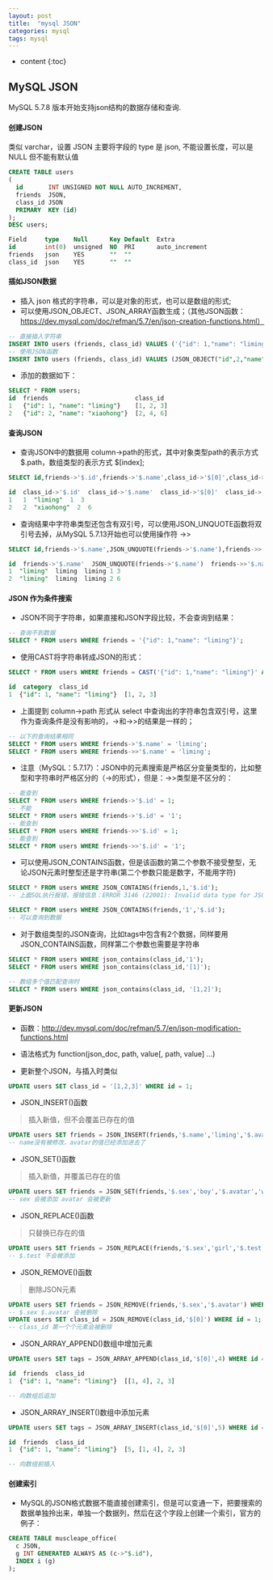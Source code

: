 ```yaml
---
layout: post
title:  "mysql JSON"
categories: mysql
tags: mysql
---
```


* content
{:toc}

## MySQL JSON
MySQL 5.7.8 版本开始支持json结构的数据存储和查询.




#### 创建JSON
类似 varchar，设置 JSON 主要将字段的 type 是 json, 不能设置长度，可以是 NULL 但不能有默认值
```sql
CREATE TABLE users
(
  id       INT UNSIGNED NOT NULL AUTO_INCREMENT,
  friends  JSON,  
  class_id JSON
  PRIMARY  KEY (id)
);
DESC users;

Field     type    Null      Key Default  Extra    
id        int(0)  unsigned  NO  PRI      auto_increment    
friends   json    YES       ""  ""
class_id  json    YES       ""  ""
```
   
#### 插如JSON数据
* 插入 json 格式的字符串，可以是对象的形式，也可以是数组的形式;
* 可以使用JSON_OBJECT、JSON_ARRAY函数生成；（其他JSON函数：https://dev.mysql.com/doc/refman/5.7/en/json-creation-functions.html）

```sql
-- 直接插入字符串
INSERT INTO users (friends, class_id) VALUES ('{"id": 1,"name": "liming"}','[1,2,3]');
-- 使用JSON函数
INSERT INTO users (friends, class_id) VALUES (JSON_OBJECT("id",2,"name","xiaohong"),JSON_ARRAY(2,4,6));
```
 
* 添加的数据如下：
```sql
SELECT * FROM users;
id  friends                        class_id    
1   {"id": 1, "name": "liming"}    [1, 2, 3]    
2   {"id": 2, "name": "xiaohong"}  [2, 4, 6]
```

#### 查询JSON
* 查询JSON中的数据用 column->path的形式，其中对象类型path的表示方式 $.path，数组类型的表示方式 $[index];

```sql
SELECT id,friends->'$.id',friends->'$.name',class_id->'$[0]',class_id->'$[2]' FROM users;

id  class_id->'$.id'  class_id->'$.name'  class_id->'$[0]'  class_id->'$[2]'    
1   1  "liming"  1  3    
2   2  "xiaohong"  2  6
```
    

* 查询结果中字符串类型还包含有双引号，可以使用JSON_UNQUOTE函数将双引号去掉，从MySQL 5.7.13开始也可以使用操作符 ->>

```sql
SELECT id,friends->'$.name',JSON_UNQUOTE(friends->'$.name'),friends->>'$.name',class_id->'$[0]',class_id->'$[2]' FROM users;

id  friends->'$.name'  JSON_UNQUOTE(friends->'$.name')  friends->>'$.name' class_id->'$[0]' class_id->'$[2]'   
1  "liming"  liming  liming 1 3   
2  "liming"  liming  liming 2 6
```
    

#### JSON 作为条件搜索
* JSON不同于字符串，如果直接和JSON字段比较，不会查询到结果：

```sql
-- 查询不到数据
SELECT * FROM users WHERE friends = '{"id": 1,"name": "liming"}';
```

* 使用CAST将字符串转成JSON的形式：

```sql
SELECT * FROM users WHERE friends = CAST('{"id": 1,"name": "liming"}' AS JSON);

id  category  class_id    
1  {"id": 1, "name": "liming"}  [1, 2, 3]
```
    

* 上面提到 column->path 形式从 select 中查询出的字符串包含双引号，这里作为查询条件是没有影响的，->和->>的结果是一样的；

```sql
-- 以下的查询结果相同
SELECT * FROM users WHERE friends->'$.name' = 'liming';
SELECT * FROM users WHERE friends->>'$.name' = 'liming';
```


* 注意（MySQL：5.7.17）：JSON中的元素搜索是严格区分变量类型的，比如整型和字符串时严格区分的（->的形式），但是：->>类型是不区分的：

```sql
-- 能查到
SELECT * FROM users WHERE friends->'$.id' = 1;
-- 不能
SELECT * FROM users WHERE friends->'$.id' = '1';
-- 能查到
SELECT * FROM users WHERE friends->>'$.id' = 1;
-- 能查到
SELECT * FROM users WHERE friends->>'$.id' = '1';
```


* 可以使用JSON_CONTAINS函数，但是该函数的第二个参数不接受整型，无论JSON元素时整型还是字符串(第二个参数只能是数字，不能用字符)

```sql
SELECT * FROM users WHERE JSON_CONTAINS(friends,1,'$.id');
-- 上面SQL执行报错，报错信息：ERROR 3146 (22001): Invalid data type for JSON data in argument 2 to function json_contains; a JSON string or JSON type is required.

SELECT * FROM users WHERE JSON_CONTAINS(friends,'1','$.id');
-- 可以查询到数据
```


* 对于数组类型的JSON查询，比如tags中包含有2个数据，同样要用JSON_CONTAINS函数，同样第二个参数也需要是字符串

```sql
SELECT * FROM users WHERE json_contains(class_id,'1');
SELECT * FROM users WHERE json_contains(class_id,'[1]');

-- 数组多个值匹配查询时
SELECT * FROM users WHERE json_contains(class_id, '[1,2]');
```


#### 更新JSON
* 函数：http://dev.mysql.com/doc/refman/5.7/en/json-modification-functions.html
* 语法格式为 function(json_doc, path, value[, path, value] ...)

* 更新整个JSON，与插入时类似

```sql
UPDATE users SET class_id = '[1,2,3]' WHERE id = 1;
```


* JSON_INSERT()函数
> 插入新值，但不会覆盖已存在的值

```sql
UPDATE users SET friends = JSON_INSERT(friends,'$.name','liming','$.avatar','www.avatar.com/test.img') WHERE id = 1;
-- name没有被修改，avatar的值已经添加进去了
```


* JSON_SET()函数
> 插入新值，并覆盖已存在的值

```sql
UPDATE users SET friends = JSON_SET(friends,'$.sex','boy','$.avatar','www.avatar.com/test_update.img') WHERE id = 1;
-- sex 会被添加 avatar 会被更新
```


* JSON_REPLACE()函数
> 只替换已存在的值

```sql
UPDATE users SET friends = JSON_REPLACE(friends,'$.sex','girl','$.test','test') WHERE id = 1;
-- $.test 不会被添加
```


 * JSON_REMOVE()函数
 > 删除JSON元素

```sql
UPDATE users SET friends = JSON_REMOVE(friends,'$.sex','$.avatar') WHERE id = 1;
-- $.sex $.avatar 会被删除
UPDATE users SET class_id = JSON_REMOVE(class_id,'$[0]') WHERE id = 1;
-- class_id 第一个个元素会被删除
```


* JSON_ARRAY_APPEND()数组中增加元素

```sql
UPDATE users SET tags = JSON_ARRAY_APPEND(class_id,'$[0]',4) WHERE id = 1;

id  friends  class_id    
1  {"id": 1, "name": "liming"}  [[1, 4], 2, 3]

-- 向数组后追加
```
    

* JSON_ARRAY_INSERT()数组中添加元素
```sql
UPDATE users SET tags = JSON_ARRAY_INSERT(class_id,'$[0]',5) WHERE id = 1;

id  friends  class_id    
1  {"id": 1, "name": "liming"}  [5, [1, 4], 2, 3]

-- 向数组前插入
```
    

#### 创建索引
* MySQL的JSON格式数据不能直接创建索引，但是可以变通一下，把要搜索的数据单独拎出来，单独一个数据列，然后在这个字段上创建一个索引，官方的例子：

```sql
CREATE TABLE muscleape_office(
  c JSON,
  g INT GENERATED ALWAYS AS (c->"$.id"),
  INDEX i (g)
);
```

